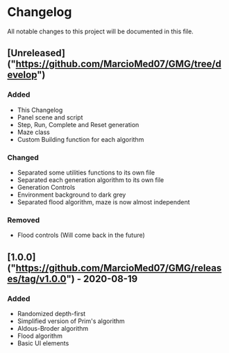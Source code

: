 # Changelog
All notable changes to this project will be documented in this file.

## [Unreleased] ("https://github.com/MarcioMed07/GMG/tree/develop")
### Added
- This Changelog
- Panel scene and script
- Step, Run, Complete and Reset generation
- Maze class
- Custom Building function for each algorithm
### Changed
- Separated some utilities functions to its own file
- Separated each generation algorithm to its own file
- Generation Controls
- Environment background to dark grey
- Separated flood algorithm, maze is now almost independent
### Removed
- Flood controls (Will come back in the future)

## [1.0.0] ("https://github.com/MarcioMed07/GMG/releases/tag/v1.0.0") - 2020-08-19
### Added
- Randomized depth-first
- Simplified version of Prim's algorithm
- Aldous-Broder algorithm
- Flood algorithm
- Basic UI elements 

